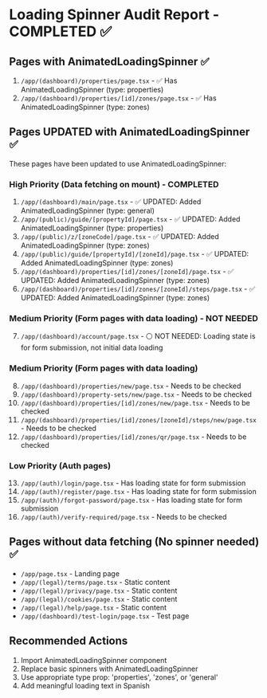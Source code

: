 # Loading Spinner Audit Report - COMPLETED ✅

## Pages with AnimatedLoadingSpinner ✅
1. `/app/(dashboard)/properties/page.tsx` - ✅ Has AnimatedLoadingSpinner (type: properties)
2. `/app/(dashboard)/properties/[id]/zones/page.tsx` - ✅ Has AnimatedLoadingSpinner (type: zones)

## Pages UPDATED with AnimatedLoadingSpinner ✅
These pages have been updated to use AnimatedLoadingSpinner:

### High Priority (Data fetching on mount) - COMPLETED
1. `/app/(dashboard)/main/page.tsx` - ✅ UPDATED: Added AnimatedLoadingSpinner (type: general)
2. `/app/(public)/guide/[propertyId]/page.tsx` - ✅ UPDATED: Added AnimatedLoadingSpinner (type: properties) 
3. `/app/(public)/z/[zoneCode]/page.tsx` - ✅ UPDATED: Added AnimatedLoadingSpinner (type: zones)
4. `/app/(public)/guide/[propertyId]/[zoneId]/page.tsx` - ✅ UPDATED: Added AnimatedLoadingSpinner (type: zones)
5. `/app/(dashboard)/properties/[id]/zones/[zoneId]/page.tsx` - ✅ UPDATED: Added AnimatedLoadingSpinner (type: zones)
6. `/app/(dashboard)/properties/[id]/zones/[zoneId]/steps/page.tsx` - ✅ UPDATED: Added AnimatedLoadingSpinner (type: zones)

### Medium Priority (Form pages with data loading) - NOT NEEDED
7. `/app/(dashboard)/account/page.tsx` - ⚪ NOT NEEDED: Loading state is for form submission, not initial data loading

### Medium Priority (Form pages with data loading)
8. `/app/(dashboard)/properties/new/page.tsx` - Needs to be checked
9. `/app/(dashboard)/property-sets/new/page.tsx` - Needs to be checked
10. `/app/(dashboard)/properties/[id]/zones/new/page.tsx` - Needs to be checked
11. `/app/(dashboard)/properties/[id]/zones/[zoneId]/steps/new/page.tsx` - Needs to be checked
12. `/app/(dashboard)/properties/[id]/zones/qr/page.tsx` - Needs to be checked

### Low Priority (Auth pages)
13. `/app/(auth)/login/page.tsx` - Has loading state for form submission
14. `/app/(auth)/register/page.tsx` - Has loading state for form submission
15. `/app/(auth)/forgot-password/page.tsx` - Has loading state for form submission
16. `/app/(auth)/verify-required/page.tsx` - Needs to be checked

## Pages without data fetching (No spinner needed) ✅
- `/app/page.tsx` - Landing page
- `/app/(legal)/terms/page.tsx` - Static content
- `/app/(legal)/privacy/page.tsx` - Static content
- `/app/(legal)/cookies/page.tsx` - Static content
- `/app/(legal)/help/page.tsx` - Static content
- `/app/(dashboard)/test-login/page.tsx` - Test page

## Recommended Actions
1. Import AnimatedLoadingSpinner component
2. Replace basic spinners with AnimatedLoadingSpinner
3. Use appropriate type prop: 'properties', 'zones', or 'general'
4. Add meaningful loading text in Spanish